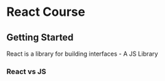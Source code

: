 # React Course

## Getting Started

React is a library for building interfaces - A JS Library

### React vs JS


<!--stackedit_data:
eyJoaXN0b3J5IjpbLTEyOTgzMjk1NDQsLTYyODM3OTAyNiwtOT
k0NjgwMjQ2XX0=
-->
